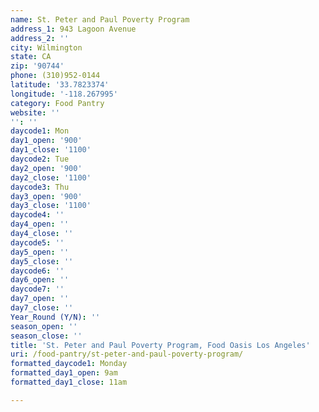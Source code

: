 ```yaml
---
name: St. Peter and Paul Poverty Program
address_1: 943 Lagoon Avenue
address_2: ''
city: Wilmington
state: CA
zip: '90744'
phone: (310)952-0144
latitude: '33.7823374'
longitude: '-118.267995'
category: Food Pantry
website: ''
'': ''
daycode1: Mon
day1_open: '900'
day1_close: '1100'
daycode2: Tue
day2_open: '900'
day2_close: '1100'
daycode3: Thu
day3_open: '900'
day3_close: '1100'
daycode4: ''
day4_open: ''
day4_close: ''
daycode5: ''
day5_open: ''
day5_close: ''
daycode6: ''
day6_open: ''
daycode7: ''
day7_open: ''
day7_close: ''
Year_Round (Y/N): ''
season_open: ''
season_close: ''
title: 'St. Peter and Paul Poverty Program, Food Oasis Los Angeles'
uri: /food-pantry/st-peter-and-paul-poverty-program/
formatted_daycode1: Monday
formatted_day1_open: 9am
formatted_day1_close: 11am

---
```


